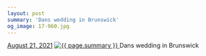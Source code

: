```yaml
---
layout: post
summary: 'Dans wedding in Brunswick'
og_image: 17-960.jpg
---
```


<p>
  <time>
    <a href="/17">August 21, 2021</a>
  </time>
  <a href="/17">
    <img src="{{ site.assets_url }}/17-480.jpg" srcset="{{ site.assets_url }}/17-240.jpg 240w, {{ site.assets_url }}/17-480.jpg 480w, {{ site.assets_url }}/17-720.jpg 720w, {{ site.assets_url }}/17-960.jpg 960w" sizes="(min-width: 700px) 50vw, calc(100vw - 2rem)" alt="{{ page.summary }}" />
  </a>
  <span>Dans wedding in Brunswick</span>
</p>
